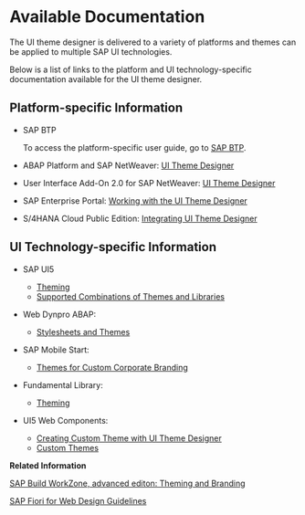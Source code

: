 <!-- loiob29ee638a4444c708eb696bf0e6fae48 -->

# Available Documentation

The UI theme designer is delivered to a variety of platforms and themes can be applied to multiple SAP UI technologies.

Below is a list of links to the platform and UI technology-specific documentation available for the UI theme designer.



<a name="loiob29ee638a4444c708eb696bf0e6fae48__section_kwh_mgx_m2c"/>

## Platform-specific Information

-   SAP BTP

    To access the platform-specific user guide, go to [SAP BTP](https://help.hana.ondemand.com/theme_designer/frameset.htm).

-   ABAP Platform and SAP NetWeaver: [UI Theme Designer](https://help.sap.com/docs/ABAP_PLATFORM_NEW/7b10839d7f5f45b4b2a1a96fc95fd9bb/da5decc9979944fa8dccaa04aa88594a.html?version=202310.latest)

-   User Interface Add-On 2.0 for SAP NetWeaver: [UI Theme Designer](https://help.sap.com/docs/UI_ADD-ON_FOR_SAP_NETWEAVER_20/3b63028937934758a0ee73b54c3fc0c3/a118094264684230bb6510045b5b5b7c.html)

-   SAP Enterprise Portal: [Working with the UI Theme Designer](https://help.sap.com/docs/SAP_NETWEAVER_731/f2f3f4b4543a4803b9023e8c31f1e72a/8ea763272dcd4b4ba6ea347050b1f3fc.html)

-   S/4HANA Cloud Public Edition: [Integrating UI Theme Designer](https://help.sap.com/docs/SAP_S4HANA_CLOUD/0f69f8fb28ac4bf48d2b57b9637e81fa/643199014a4e4d6f9535cd6a9af5af8c.html?version=2502.VAL)




<a name="loiob29ee638a4444c708eb696bf0e6fae48__section_ynh_mhx_m2c"/>

## UI Technology-specific Information

-   SAP UI5
    -   [Theming](https://sapui5nightly.int.sap.eu2.hana.ondemand.com/sapui5-sdk-internal/#/topic/497c27a8ee26426faacd2b8a1751794a)
    -   [Supported Combinations of Themes and Libraries](https://sapui5nightly.int.sap.eu2.hana.ondemand.com/sapui5-sdk-internal/#/topic/38ff8c27b022475a92b591bcf6262551)

-   Web Dynpro ABAP:
    -   [Stylesheets and Themes](https://help.sap.com/docs/SUPPORT_CONTENT/wdabap/3362186816.html)

-   SAP Mobile Start:
    -   [Themes for Custom Corporate Branding](https://help.sap.com/docs/mobile-start/mobile-start-administration-guide/themes-for-custom-corporate-branding-overview)

-   Fundamental Library:
    -   [Theming](https://sap.github.io/fundamental-styles/?path=/docs/docs-introduction--docs)

-   UI5 Web Components:
    -   [Creating Custom Theme with UI Theme Designer](https://sap.github.io/ui5-webcomponents/docs/advanced/theming/)
    -   [Custom Themes](https://sap.github.io/ui5-webcomponents/docs/advanced/theming-part2/)


**Related Information**  


[SAP Build WorkZone, advanced editon: Theming and Branding](https://help.sap.com/docs/build-work-zone-advanced-edition/sap-build-work-zone-advanced-edition/theming-branding-5a791b3333f94301b58831c7f06a0052)

[SAP Fiori for Web Design Guidelines](https://experience.sap.com/fiori-design-web/)

